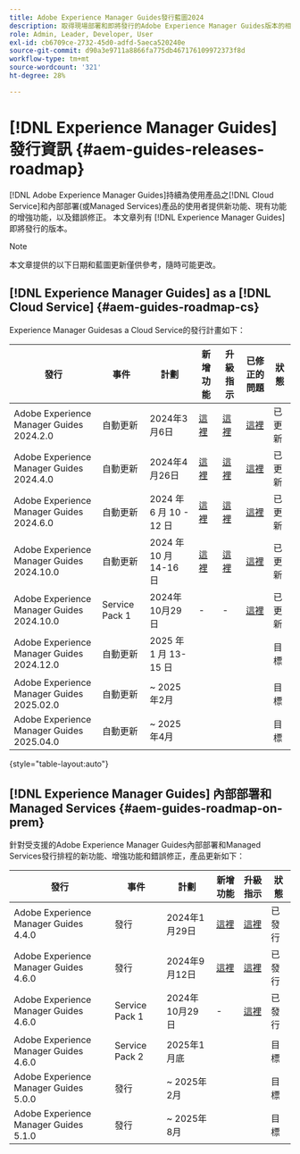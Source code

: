 ```yaml
---
title: Adobe Experience Manager Guides發行藍圖2024
description: 取得現場部署和即將發行的Adobe Experience Manager Guides版本的相關資訊，以及Adobe Experience Manager Guidesas a Cloud Service
role: Admin, Leader, Developer, User
exl-id: cb6709ce-2732-45d0-adfd-5aeca520240e
source-git-commit: d90a3e9711a8866fa775db467176109972373f8d
workflow-type: tm+mt
source-wordcount: '321'
ht-degree: 28%

---
```


# [!DNL Experience Manager Guides]發行資訊 {#aem-guides-releases-roadmap}

[!DNL Adobe Experience Manager Guides]持續為使用產品之[!DNL Cloud Service]和內部部署(或Managed Services)產品的使用者提供新功能、現有功能的增強功能，以及錯誤修正。 本文章列有 [!DNL Experience Manager Guides] 即將發行的版本。

>[!NOTE]
>
>本文章提供的以下日期和藍圖更新僅供參考，隨時可能更改。

## [!DNL Experience Manager Guides] as a [!DNL Cloud Service] {#aem-guides-roadmap-cs}

Experience Manager Guidesas a Cloud Service的發行計畫如下：

| 發行 | 事件 | 計劃 | 新增功能 | 升級指示 | 已修正的問題 | 狀態 |
|---|---|---|---|---|---|---|
| Adobe Experience Manager Guides 2024.2.0 | 自動更新 | 2024年3月6日 | [這裡](whats-new-2024-2-0.md) | [這裡](upgrade-instructions-2024-2-0.md) | [這裡](fixed-issues-2024-2-0.md) | 已更新 |
| Adobe Experience Manager Guides 2024.4.0 | 自動更新 | 2024年4月26日 | [這裡](whats-new-2024-04-0.md) | [這裡](upgrade-instructions-2024-04-0.md) | [這裡](fixed-issues-2024-04-0.md) | 已更新 |
| Adobe Experience Manager Guides 2024.6.0 | 自動更新 | 2024 年 6 月 10 - 12 日 | [這裡](whats-new-2024-06-0.md) | [這裡](upgrade-instructions-2024-06-0.md) | [這裡](fixed-issues-2024-06-0.md) | 已更新 |
| Adobe Experience Manager Guides 2024.10.0 | 自動更新 | 2024 年 10 月 14-16 日 | [這裡](whats-new-2024-10-0.md) | [這裡](upgrade-instructions-2024-10-0.md) | [這裡](fixed-issues-2024-10-0.md) | 已更新 |
| Adobe Experience Manager Guides 2024.10.0 | Service Pack 1 | 2024年10月29日 | - | - | [這裡](fixed-issues-2024-10-0-sp1.md) | 已更新 |
| Adobe Experience Manager Guides 2024.12.0 | 自動更新 | 2025 年 1 月 13-15 日 |  |  |  | 目標 |
| Adobe Experience Manager Guides 2025.02.0 | 自動更新 | ~ 2025年2月 |  |  |  | 目標 |
| Adobe Experience Manager Guides 2025.04.0 | 自動更新 | ~ 2025年4月 |  |  |  | 目標 |

{style="table-layout:auto"}

## [!DNL Experience Manager Guides] 內部部署和 Managed Services {#aem-guides-roadmap-on-prem}

針對受支援的Adobe Experience Manager Guides內部部署和Managed Services發行排程的新功能、增強功能和錯誤修正，產品更新如下：

| 發行 | 事件 | 計劃 | 新增功能 | 升級指示 | 狀態 |
|---|---|---|---|---|---|
| Adobe Experience Manager Guides 4.4.0 | 發行 | 2024年1月29日 | [這裡](whats-new-4-4.md) | [這裡](upgrade-instructions-4-4.md) | 已發行 |
| Adobe Experience Manager Guides 4.6.0 | 發行 | 2024年9月12日 | [這裡](whats-new-4-6.md) | [這裡](upgrade-instructions-4-6-0.md) | 已發行 |
| Adobe Experience Manager Guides 4.6.0 | Service Pack 1 | 2024年10月29日 | - | [這裡](upgrade-instructions-4-6-0-sp1.md) | 已發行 |
| Adobe Experience Manager Guides 4.6.0 | Service Pack 2 | 2025年1月底 |  |  | 目標 |
| Adobe Experience Manager Guides 5.0.0 | 發行 | ~ 2025年2月 |  |  | 目標 |
| Adobe Experience Manager Guides 5.1.0 | 發行 | ~ 2025年8月 |  |  | 目標 |

